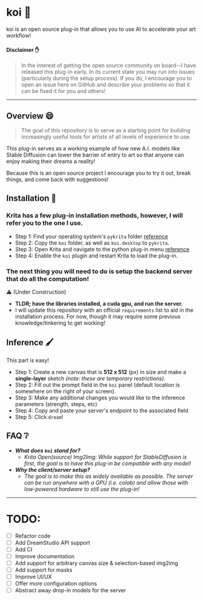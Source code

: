 # koi 🎣

koi is an open source plug-in that allows you to use AI to accelerate your art workflow!

#### Disclaimer ✋
> In the interest of getting the open source community on board--I have released this plug-in early. In its current state you may run into issues (particularly during the setup process). If you do, I encourage you to open an issue here on GitHub and describe your problems so that it can be fixed it for you and others!

---

## Overview 😄

> The goal of this repository is to serve as a starting point for building increasingly useful tools for artists of all levels of experience to use. 

This plug-in serves as a working example of how new A.I. models like Stable Diffusion can lower the barrier of entry to art so that anyone can enjoy making their dreams a reality!

Because this is an open source project I encourage you to try it out, break things, and come back with suggestions!

## Installation 🔨

### Krita has a few plug-in installation methods, however, I will refer you to the one I use.

- Step 1: Find your operating system's `pykrita` folder [reference](https://docs.krita.org/en/reference_manual/resource_management.html#resource-management)
- Step 2: Copy the `koi` folder, as well as `koi.desktop` to `pykrita`.
- Step 3: Open Krita and navigate to the python plug-in menu [reference](https://scripting.krita.org/lessons/plugins-introduction)
- Step 4: Enable the `koi` plugin and restart Krita to load the plug-in.

### The next thing you will need to do is setup the backend server that do all the computation!

:warning: (Under Construction) 
- **TLDR; have the libraries installed, a cuda gpu, and run the server.**
- I will update this repository with an official `requirements` list to aid in the installation process. For now, though it may require some previous knowledge/tinkering to get working!

## Inference 🖌️
This part is easy!
- Step 1: Create a new canvas that is **512 x 512** (px) in size and make a **single-layer** sketch *(note: these are temporary restrictions)*.
- Step 2: Fill out the prompt field in the `koi` panel (default location is somewhere on the right of your screen).
- Step 3: Make any additional changes you would like to the inference parameters (strength, steps, etc)
- Step 4: Copy and paste your server's endpoint to the associated field
- Step 5: Click `dream`!


## FAQ ❔

- ***What does `koi` stand for?***
  - *Krita Open(source) Img2Img: While support for StableDiffusion is first, the goal is to have this plug-in be compatible with any model!*
- ***Why the client/server setup?***
  - *The goal is to make this as widely available as possible. The server can be run anywhere with a GPU (i.e. colab) and allow those with low-powered hardware to still use the plug-in!*
---

# TODO:
- [ ] Refactor code
- [ ] Add DreamStudio API support
- [ ] Add CI
- [ ] Improve documentation
- [ ] Add support for arbitrary canvas size & selection-based img2img
- [ ] Add support for masks
- [ ] Improve UI/UX
- [ ] Offer more configuration options
- [ ] Abstract away drop-in models for the server

